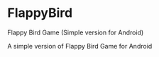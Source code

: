 # FlappyBird
Flappy Bird Game (Simple version for Android)

A simple version of Flappy Bird Game for Android
